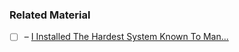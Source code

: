


### Related Material

- [ ] – [I Installed The Hardest System Known To Man...](https://youtu.be/_JYIAaLrwcY?si=UOPCwxHQtEwre99e)
